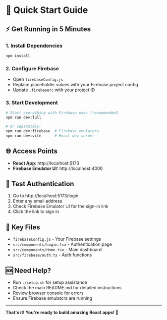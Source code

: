 # 🚀 Quick Start Guide

## ⚡ Get Running in 5 Minutes

### 1. Install Dependencies
```bash
npm install
```

### 2. Configure Firebase
- Open `firebaseConfig.js`
- Replace placeholder values with your Firebase project config
- Update `.firebaserc` with your project ID

### 3. Start Development
```bash
# Start everything with Firebase exec (recommended)
npm run dev:full

# Or separately:
npm run dev:firebase  # Firebase emulators
npm run dev:vite      # React dev server
```

## 🌐 Access Points
- **React App:** http://localhost:5173
- **Firebase Emulator UI:** http://localhost:4000

## 🔐 Test Authentication
1. Go to http://localhost:5173/login
2. Enter any email address
3. Check Firebase Emulator UI for the sign-in link
4. Click the link to sign in

## 📁 Key Files
- `firebaseConfig.js` - Your Firebase settings
- `src/components/Login.tsx` - Authentication page
- `src/components/Home.tsx` - Main dashboard
- `src/firebase/auth.ts` - Auth functions

## 🆘 Need Help?
- Run `./setup.sh` for setup assistance
- Check the main README.md for detailed instructions
- Review browser console for errors
- Ensure Firebase emulators are running

---

**That's it! You're ready to build amazing React apps! 🎉**
